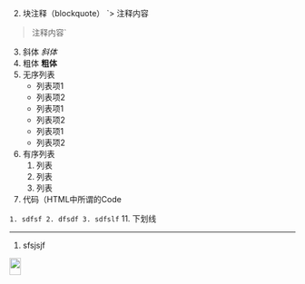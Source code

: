 
2. 块注释（blockquote）
  `>     注释内容
  > 注释内容`
3. 斜体
   *斜体*
4. 粗体
   **粗体**
5. 无序列表
    * 列表项1
    * 列表项2
    - 列表项1
    - 列表项2
    + 列表项1
    + 列表项2
6. 有序列表
    1.  列表
    2.  列表
    3.  列表
9. 代码（HTML中所谓的Code  

` 1. sdfsf
  2. dfsdf
  3. sdfslf
`
11. 下划线

---
1. sfsjsjf

<img src="http://www.baidu.com/img/bdlogo.gif " width="20%" height="30px"/>
